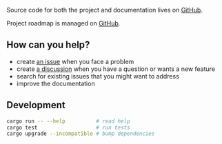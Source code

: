 Source code for both the project and documentation lives on [GitHub](https://github.com/aymericbeaumet/run).

Project roadmap is managed on [GitHub](https://github.com/users/aymericbeaumet/projects/1).

## How can you help?

- create [an issue](https://github.com/aymericbeaumet/run/issues) when you face a problem
- create [a discussion](https://github.com/aymericbeaumet/run/discussions) when you have a question or wants a new feature
- search for existing issues that you might want to address
- improve the documentation

## Development

```bash
cargo run -- --help          # read help
cargo test                   # run tests
cargo upgrade --incompatible # bump dependencies
```
